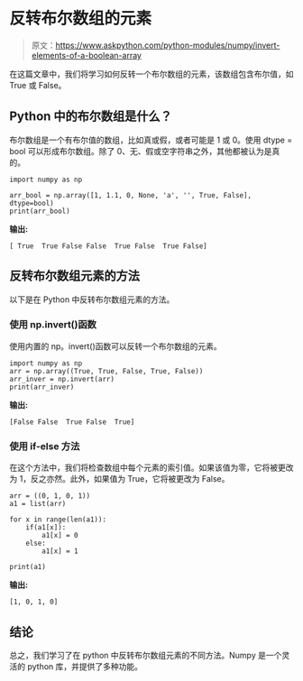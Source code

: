 # 反转布尔数组的元素

> 原文：<https://www.askpython.com/python-modules/numpy/invert-elements-of-a-boolean-array>

在这篇文章中，我们将学习如何反转一个布尔数组的元素，该数组包含布尔值，如 True 或 False。

## Python 中的布尔数组是什么？

布尔数组是一个有布尔值的数组，比如真或假，或者可能是 1 或 0。使用 dtype = bool 可以形成布尔数组。除了 0、无、假或空字符串之外，其他都被认为是真的。

```
import numpy as np

arr_bool = np.array([1, 1.1, 0, None, 'a', '', True, False], dtype=bool)
print(arr_bool)

```

**输出:**

```
[ True  True False False  True False  True False]

```

## 反转布尔数组元素的方法

以下是在 Python 中反转布尔数组元素的方法。

### 使用 np.invert()函数

使用内置的 np。invert()函数可以反转一个布尔数组的元素。

```
import numpy as np
arr = np.array((True, True, False, True, False))
arr_inver = np.invert(arr)
print(arr_inver)

```

**输出:**

```
[False False  True False  True]

```

### 使用 if-else 方法

在这个方法中，我们将检查数组中每个元素的索引值。如果该值为零，它将被更改为 1，反之亦然。此外，如果值为 True，它将被更改为 False。

```
arr = ((0, 1, 0, 1))
a1 = list(arr)

for x in range(len(a1)):
    if(a1[x]):
        a1[x] = 0
    else:
        a1[x] = 1

print(a1)

```

**输出:**

```
[1, 0, 1, 0]

```

## 结论

总之，我们学习了在 python 中反转布尔数组元素的不同方法。Numpy 是一个灵活的 python 库，并提供了多种功能。